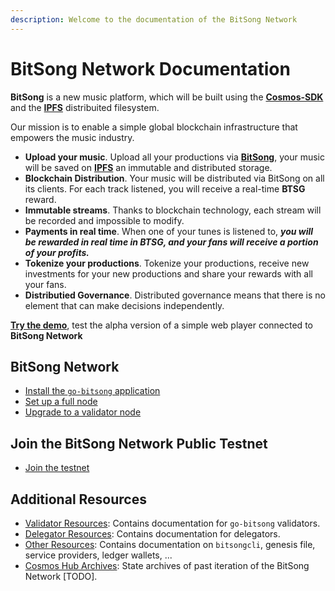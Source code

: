```yaml
---
description: Welcome to the documentation of the BitSong Network
---
```


# BitSong Network Documentation

**BitSong** is a new music platform, which will be built using the [**Cosmos-SDK**](https://cosmos.network/) and the [**IPFS**](https://ipfs.io/) distribuited filesystem.

Our mission is to enable a simple global blockchain infrastructure that empowers the music industry.

* **Upload your music**. Upload all your productions via [**BitSong**](https://bitsong.io), your music will be saved on [**IPFS**](https://ipfs.io/) an immutable and distributed storage.
* **Blockchain Distribution**. Your music will be distributed via BitSong on all its clients. For each track listened, you will receive a real-time **BTSG** reward.
* **Immutable streams**. Thanks to blockchain technology, each stream will be recorded and impossible to modify.
* **Payments in real time**. When one of your tunes is listened to, _**you will be rewarded in real time in BTSG, and your fans will receive a portion of your profits.**_
* **Tokenize your productions**. Tokenize your productions, receive new investments for your new productions and share your rewards with all your fans.
* **Distributied Governance**. Distributed governance means that there is no element that can make decisions independently.

[**Try the demo**](https://demo.bitsong.io), test the alpha version of a simple web player connected to **BitSong Network**

## BitSong Network

* [Install the `go-bitsong` application](https://)
* [Set up a full node](https://)
* [Upgrade to a validator node](https://)

## Join the BitSong Network Public Testnet

* [Join the testnet](docs.md)

## Additional Resources

* [Validator Resources](https://): Contains documentation for `go-bitsong` validators.
* [Delegator Resources](https://): Contains documentation for delegators.
* [Other Resources](https://): Contains documentation on `bitsongcli`, genesis file, service providers, ledger wallets, ...
* [Cosmos Hub Archives](https://): State archives of past iteration of the BitSong Network \[TODO\].

